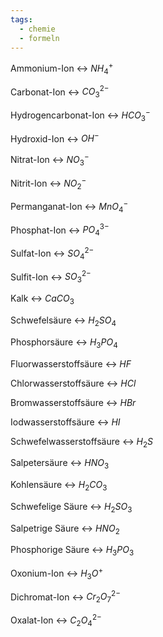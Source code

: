 ```yaml
---
tags:
  - chemie
  - formeln
---
```

Ammonium-Ion <-> $NH_4^+$
<!--SR:!2024-07-03,4,278-->

Carbonat-Ion <-> $CO_3^{2-}$
<!--SR:!2000-01-01,1,250!2024-07-06,1,203-->

Hydrogencarbonat-Ion <-> $HCO_3^-$
<!--SR:!2000-01-01,1,250!2024-07-04,3,254-->
Hydroxid-Ion <-> $OH^-$
<!--SR:!2024-07-02,1,226!2024-07-04,3,254-->

Nitrat-Ion <-> $NO_3^-$
<!--SR:!2024-07-04,3,254!2024-07-02,1,226-->

Nitrit-Ion <-> $NO_2^-$
<!--SR:!2024-07-02,1,223!2024-07-04,3,254-->

Permanganat-Ion <-> $MnO_4^-$
<!--SR:!2024-07-17,12,274!2000-01-01,1,250-->

Phosphat-Ion <-> $PO_4^{3-}$
<!--SR:!2000-01-01,1,250!2024-07-08,3,243-->

Sulfat-Ion <-> $SO_4^{2-}$
<!--SR:!2024-07-02,1,223!2000-01-01,1,250-->

Sulfit-Ion <-> $SO_3^{2-}$
<!--SR:!2000-01-01,1,250!2024-07-04,3,254-->

Kalk <-> $CaCO_3$
<!--SR:!2000-01-01,1,250!2024-07-02,1,223-->

Schwefelsäure <-> $H_2SO_4$
<!--SR:!2024-07-02,1,214!2024-07-02,1,223-->

Phosphorsäure <-> $H_3PO_4$
<!--SR:!2024-07-02,1,226!2000-01-01,1,250-->

Fluorwasserstoffsäure <-> $HF$
<!--SR:!2000-01-01,1,250!2024-07-02,1,223-->


Chlorwasserstoffsäure <-> $HCl$
<!--SR:!2024-07-02,1,223!2024-07-03,2,234-->

Bromwasserstoffsäure <-> $HBr$
<!--SR:!2000-01-01,1,250!2024-07-04,3,254-->

Iodwasserstoffsäure <-> $HI$

Schwefelwasserstoffsäure <-> $H_2S$

Salpetersäure <-> $HNO_3$

Kohlensäure <-> $H_2CO_3$
<!--SR:!2000-01-01,1,250!2024-07-02,1,223-->

Schwefelige Säure <-> $H_2SO_3$
<!--SR:!2024-07-11,6,254!2024-07-02,1,223-->

Salpetrige Säure <-> $HNO_2$
<!--SR:!2000-01-01,1,250!2024-07-02,1,214-->

Phosphorige Säure <-> $H_3PO_3$
<!--SR:!2024-07-02,1,223!2000-01-01,1,250-->

Oxonium-Ion <-> $H_3O^+$
<!--SR:!2000-01-01,1,250!2024-07-02,1,223-->

Dichromat-Ion <-> $Cr_2O_7^{2-}$
<!--SR:!2024-07-02,1,223!2024-07-03,2,234-->

Oxalat-Ion <-> $C_2O_4^{2-}$
<!--SR:!2000-01-01,1,250!2024-07-02,1,223-->

